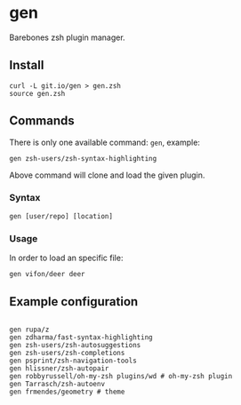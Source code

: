 # gen

Barebones zsh plugin manager.

## Install

    curl -L git.io/gen > gen.zsh
    source gen.zsh

## Commands

There is only one available command: `gen`, example:

    gen zsh-users/zsh-syntax-highlighting

Above command will clone and load the given plugin.


### Syntax

    gen [user/repo] [location]

### Usage

In order to load an specific file:

    gen vifon/deer deer


## Example configuration

```.zshrc

gen rupa/z
gen zdharma/fast-syntax-highlighting
gen zsh-users/zsh-autosuggestions
gen zsh-users/zsh-completions
gen psprint/zsh-navigation-tools
gen hlissner/zsh-autopair
gen robbyrussell/oh-my-zsh plugins/wd # oh-my-zsh plugin
gen Tarrasch/zsh-autoenv
gen frmendes/geometry # theme

```
